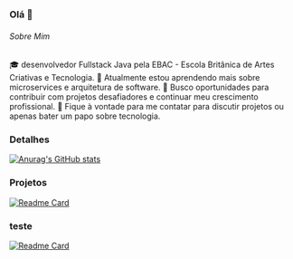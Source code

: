 ### Olá 👋

###### Sobre Mim
🎓 desenvolvedor Fullstack Java pela EBAC - Escola Britânica de Artes Criativas e Tecnologia.
🌱 Atualmente estou aprendendo mais sobre microservices e arquitetura de software.
💼 Busco oportunidades para contribuir com projetos desafiadores e continuar meu crescimento profissional.
💬 Fique à vontade para me contatar para discutir projetos ou apenas bater um papo sobre tecnologia.

### Detalhes

[![Anurag's GitHub stats](https://github-readme-stats.vercel.app/api?username=biazindev&show)](https://github.com/anuraghazra/github-readme-stats)

### Projetos

[![Readme Card](https://github-readme-stats.vercel.app/api/pin/?username=biazindev&repo=SistemaGerenciamentoVendas&theme=dark)](https://github.com/anuraghazra/github-readme-stats)

### teste

[![Readme Card](https://github-readme-stats.vercel.app/api/pin/?username=biazindev&repo=biazindev.github.io&theme=dark)](https://github.com/anuraghazra/github-readme-stats)

